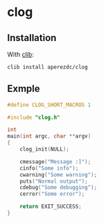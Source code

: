 clog
====

Installation
------------

With [clib](https://github.com/clibs/clib):

```sh
clib install aperezdc/clog
```

Exmple
------

```c
#define CLOG_SHORT_MACROS 1

#include "clog.h"

int
main(int argc, char **argv)
{
    clog_init(NULL);

    cmessage("Message :]");
    cinfo("Some info");
    cwarning("Some warning");
    puts("Normal output");
    cdebug("Some debugging");
    cerror("Some error");

    return EXIT_SUCCESS;
}
```
